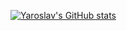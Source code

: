 [![Yaroslav's GitHub stats](https://github-readme-stats.vercel.app/api?username=yarqr&show_icons=true&theme=dark)](https://github.com/anuraghazra/github-readme-stats)

